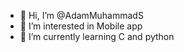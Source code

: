 - 👋 Hi, I’m @AdamMuhammadS
- 👀 I’m interested in Mobile app
- 🌱 I’m currently learning C and python

<!---
AdamMuhammadS/AdamMuhammadS is a ✨ special ✨ repository because its `README.md` (this file) appears on your GitHub profile.
You can click the Preview link to take a look at your changes.
--->
